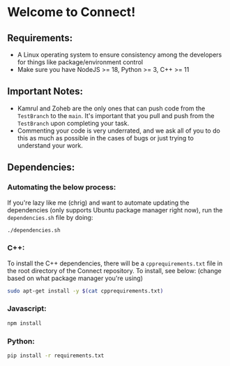 # Welcome to Connect!

## Requirements:

- A Linux operating system to ensure consistency among the developers for things like package/environment control
- Make sure you have NodeJS >= 18, Python >= 3, C++ >= 11

## Important Notes:

- Kamrul and Zoheb are the only ones that can push code from the `TestBranch` to the `main`. It's important that you pull and push from the `TestBranch` upon completing your task.
- Commenting your code is very underrated, and we ask all of you to do this as much as possible in the cases of bugs or just trying to understand your work.

## Dependencies:

### Automating the below process:
If you're lazy like me (chrig) and want to automate updating the dependencies (only supports Ubuntu package manager right now), run the `dependencies.sh` file by doing:
```bash
./dependencies.sh
```
### C++:
To install the C++ dependencies, there will be a `cpprequirements.txt` file in the root directory of the Connect repository. To install, see below:
(change based on what package manager you're using)
```bash
sudo apt-get install -y $(cat cpprequirements.txt)
```
### Javascript:
```bash
npm install
```
### Python:
```bash
pip install -r requirements.txt
```
